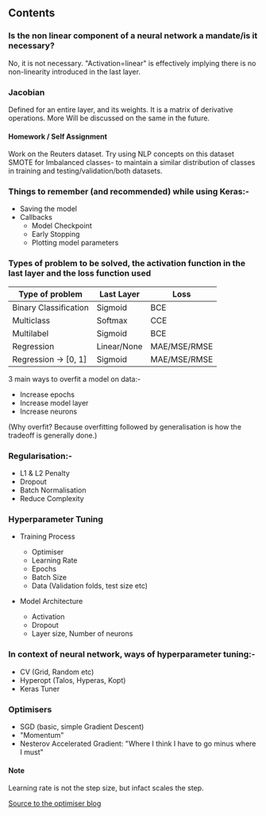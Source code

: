 ## Contents

### Is the non linear component of a neural network a mandate/is it necessary?

No, it is not necessary. "Activation=linear" is effectively implying there is no non-linearity introduced in the last layer.

### Jacobian

Defined for an entire layer, and its weights. It is a matrix of derivative operations. More Will be discussed on the same in the future.

#### Homework / Self Assignment

Work on the Reuters dataset.
Try using NLP concepts on this dataset
SMOTE for Imbalanced classes- to maintain a similar distribution of classes in training and testing/validation/both datasets.

### Things to remember (and recommended) while using Keras:-

- Saving the model
- Callbacks
  - Model Checkpoint
  - Early Stopping
  - Plotting model parameters

### Types of problem to be solved, the activation function in the last layer and the loss function used

| Type of problem       | Last Layer  | Loss         |
| --------------------- | ----------- | ------------ |
| Binary Classification | Sigmoid     | BCE          |
| Multiclass            | Softmax     | CCE          |
| Multilabel            | Sigmoid     | BCE          |
| Regression            | Linear/None | MAE/MSE/RMSE |
| Regression -> [0, 1]  | Sigmoid     | MAE/MSE/RMSE |

3 main ways to overfit a model on data:-

- Increase epochs
- Increase model layer
- Increase neurons

(Why overfit? Because overfitting followed by generalisation is how the tradeoff is generally done.)

### Regularisation:-

- L1 & L2 Penalty
- Dropout
- Batch Normalisation
- Reduce Complexity

### Hyperparameter Tuning

- Training Process

  - Optimiser
  - Learning Rate
  - Epochs
  - Batch Size
  - Data (Validation folds, test size etc)

- Model Architecture
  - Activation
  - Dropout
  - Layer size, Number of neurons

### In context of neural network, ways of hyperparameter tuning:-

- CV (Grid, Random etc)
- Hyperopt (Talos, Hyperas, Kopt)
- Keras Tuner

### Optimisers

- SGD (basic, simple Gradient Descent)
- "Momentum"
- Nesterov Accelerated Gradient: "Where I think I have to go minus where I must"

#### Note

Learning rate is not the step size, but infact scales the step.

[Source to the optimiser blog](https://www.ruder.io/optimizing-gradient-descent/#momentum)
